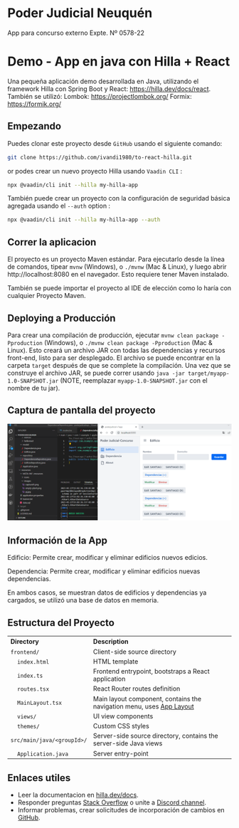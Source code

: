 # Poder Judicial Neuquén

App para concurso externo Expte. Nº 0578-22

# Demo - App en java con Hilla + React
Una pequeña aplicación demo desarrollada en Java, utilizando el framework Hilla con Spring Boot y React: https://hilla.dev/docs/react. También se utilizó: Lombok: https://projectlombok.org/ Formix: https://formik.org/

## Empezando

Puedes clonar este proyecto desde `GitHub` usando el siguiente comando: 
```bash
git clone https://github.com/ivandi1980/to-react-hilla.git
```

or podes crear un nuevo proyecto Hilla usando `Vaadin CLI` :

```bash
npx @vaadin/cli init --hilla my-hilla-app
```

También puede crear un proyecto con la configuración de seguridad básica agregada usando el `--auth` option :

```bash
npx @vaadin/cli init --hilla my-hilla-app --auth
```

## Correr la aplicacion

El proyecto es un proyecto Maven estándar. Para ejecutarlo desde la línea de comandos, tipear `mvnw` (Windows), o `./mvnw` (Mac & Linux), y luego abrir http://localhost:8080 en el navegador. Esto requiere tener Maven instalado.

También se puede importar el proyecto al IDE de elección como lo haría con cualquier Proyecto Maven.

## Deploying a Producción

Para crear una compilación de producción, ejecutar `mvnw clean package -Pproduction` (Windows), o `./mvnw clean package -Pproduction`  (Mac & Linux). Esto creará un archivo JAR con todas las dependencias y recursos front-end, listo para ser desplegado. El archivo se puede encontrar en la carpeta `target` después de que se complete la compilación.
Una vez que se construye el archivo JAR, se puede correr usando `java -jar target/myapp-1.0-SNAPSHOT.jar` (NOTE, reemplazar
`myapp-1.0-SNAPSHOT.jar` con el nombre de tu jar).

## Captura de pantalla del proyecto


![Screenshoot](src/main/resources/META-INF/resources/images/poderjudicial-v1app.png) 

## Información de la App

Edificio: Permite crear, modificar y eliminar edificios nuevos edicios.

Dependencia: Permite crear, modificar y eliminar edificios nuevas dependencias.

En ambos casos,  se muestran datos de edificios y dependencias ya cargados, se utilizó una base de datos en memoria.

## Estructura del Proyecto

<table style="width:100%; text-align: left;">
  <tr><th>Directory</th><th>Description</th></tr>
  <tr><td><code>frontend/</code></td><td>Client-side source directory</td></tr>
  <tr><td>&nbsp;&nbsp;&nbsp;&nbsp;<code>index.html</code></td><td>HTML template</td></tr>
  <tr><td>&nbsp;&nbsp;&nbsp;&nbsp;<code>index.ts</code></td><td>Frontend 
entrypoint, bootstraps a React application</td></tr>
  <tr><td>&nbsp;&nbsp;&nbsp;&nbsp;<code>routes.tsx</code></td><td>React Router routes definition</td></tr>
  <tr><td>&nbsp;&nbsp;&nbsp;&nbsp;<code>MainLayout.tsx</code></td><td>Main 
layout component, contains the navigation menu, uses <a href="https://hilla.dev/docs/react/components/app-layout">
App Layout</a></td></tr>
  <tr><td>&nbsp;&nbsp;&nbsp;&nbsp;<code>views/</code></td><td>UI view 
components</td></tr>
  <tr><td>&nbsp;&nbsp;&nbsp;&nbsp;<code>themes/</code></td><td>Custom  
CSS styles</td></tr>
  <tr><td><code>src/main/java/&lt;groupId&gt;/</code></td><td>Server-side 
source directory, contains the server-side Java views</td></tr>
  <tr><td>&nbsp;&nbsp;&nbsp;&nbsp;<code>Application.java</code></td><td>Server entry-point</td></tr>
</table>

## Enlaces utiles

- Leer la documentacion en [hilla.dev/docs](https://hilla.dev/docs/).
- Responder preguntas [Stack Overflow](https://stackoverflow.com/questions/tagged/hilla) o unite a [Discord channel](https://discord.gg/MYFq5RTbBn).
- Informar problemas, crear solicitudes de incorporación de cambios en [GitHub](https://github.com/vaadin/hilla).
